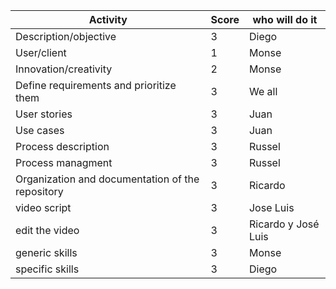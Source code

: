 | **Activity** | **Score** |**who will do it** |
|--------------|-----------|-------------------|
| Description/objective | 3 |Diego|
| User/client | 1 |Monse|
| Innovation/creativity | 2 |Monse|
| Define requirements and prioritize them | 3 | We all|
| User stories| 3 |Juan|
| Use cases | 3 |Juan|
| Process description | 3 |Russel|
| Process managment | 3 |Russel|
| Organization and documentation of the repository | 3 |Ricardo|
| video script | 3 |Jose Luis|
| edit the video | 3 |Ricardo y José Luis|
| generic skills | 3 |Monse|
| specific skills | 3 |Diego|
